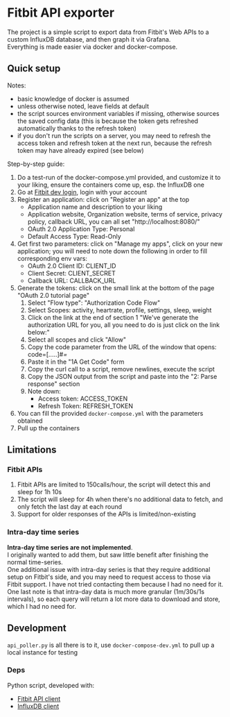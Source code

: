 
# Fitbit API exporter

The project is a simple script to export data from Fitbit's Web APIs to a custom InfluxDB database, and then graph it via Grafana.  
Everything is made easier via docker and docker-compose.

## Quick setup
Notes:
- basic knowledge of docker is assumed
- unless otherwise noted, leave fields at default
- the script sources environment variables if missing, otherwise sources the saved config data (this is because the token gets refreshed automatically thanks to the refresh token)
- if you don't run the scripts on a server, you may need to refresh the access token and refresh token at the next run, because the refresh token may have already expired (see below)

Step-by-step guide:
1. Do a test-run of the docker-compose.yml provided, and customize it to your liking, ensure the containers come up, esp. the InfluxDB one
1. Go at [Fitbit dev login](https://dev.fitbit.com/login), login with your account
1. Register an application: click on "Register an app" at the top
    - Application name and description to your liking
    - Application website, Organization website, terms of service, privacy policy, callback URL, you can all set "http://localhost:8080/"
    - OAuth 2.0 Application Type: Personal
    - Default Access Type: Read-Only
1. Get first two parameters: click on "Manage my apps", click on your new application; you will need to note down the following in order to fill corresponding env vars:
    - OAuth 2.0 Client ID: CLIENT_ID
    - Client Secret: CLIENT_SECRET
    - Callback URL: CALLBACK_URL
1. Generate the tokens: click on the small link at the bottom of the page "OAuth 2.0 tutorial page"
    1. Select "Flow type": "Authorization Code Flow"
    1. Select Scopes: activity, heartrate, profile, settings, sleep, weight
    1. Click on the link at the end of section 1 "We've generate the authorization URL for you, all you need to do is just click on the link below:"
    1. Select all scopes and click "Allow"
    1. Copy the code parameter from the URL of the window that opens: code=[.....]#_=_
    1. Paste it in the "1A Get Code" form
    1. Copy the curl call to a script, remove newlines, execute the script
    1. Copy the JSON output from the script and paste into the "2: Parse response" section
    1. Note down:
        - Access token: ACCESS_TOKEN
        - Refresh Token: REFRESH_TOKEN
1. You can fill the provided `docker-compose.yml` with the parameters obtained
1. Pull up the containers

## Limitations

### Fitbit APIs
1. Fitbit APIs are limited to 150calls/hour, the script will detect this and sleep for 1h 10s
1. The script will sleep for 4h when there's no additional data to fetch, and only fetch the last day at each round
1. Support for older responses of the APIs is limited/non-existing

### Intra-day time series
**Intra-day time series are not implemented**.  
I originally wanted to add them, but saw little benefit after finishing the normal time-series.  
One additional issue with intra-day series is that they require additional setup on Fitbit's side, and you may need to request access to those via Fitbit support. I have not tried contacting them because I had no need for it.  
One last note is that intra-day data is much more granular (1m/30s/1s intervals), so each query will return a lot more data to download and store, which I had no need for.

## Development
`api_poller.py` is all there is to it, use `docker-compose-dev.yml` to pull up a local instance for testing

### Deps
Python script, developed with:
- [Fitbit API client](https://github.com/orcasgit/python-fitbit.git)
- [InfluxDB client](https://github.com/influxdata/influxdb-python.git)


